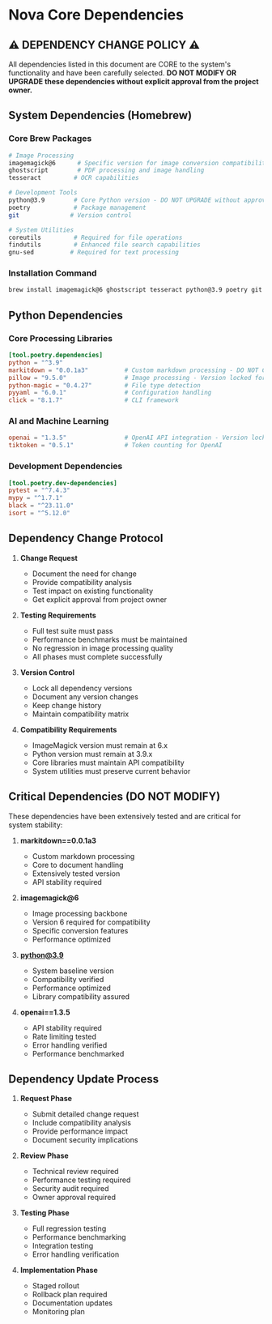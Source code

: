 # Nova Core Dependencies

## ⚠️ DEPENDENCY CHANGE POLICY ⚠️

All dependencies listed in this document are CORE to the system's functionality and have been carefully selected. 
**DO NOT MODIFY OR UPGRADE these dependencies without explicit approval from the project owner.**

## System Dependencies (Homebrew)

### Core Brew Packages
```bash
# Image Processing
imagemagick@6      # Specific version for image conversion compatibility
ghostscript        # PDF processing and image handling
tesseract         # OCR capabilities

# Development Tools
python@3.9        # Core Python version - DO NOT UPGRADE without approval
poetry            # Package management
git              # Version control

# System Utilities
coreutils         # Required for file operations
findutils         # Enhanced file search capabilities
gnu-sed          # Required for text processing
```

### Installation Command
```bash
brew install imagemagick@6 ghostscript tesseract python@3.9 poetry git coreutils findutils gnu-sed
```

## Python Dependencies

### Core Processing Libraries
```toml
[tool.poetry.dependencies]
python = "^3.9"
markitdown = "0.0.1a3"          # Custom markdown processing - DO NOT CHANGE
pillow = "9.5.0"                # Image processing - Version locked for ImageMagick compatibility
python-magic = "0.4.27"         # File type detection
pyyaml = "6.0.1"                # Configuration handling
click = "8.1.7"                 # CLI framework
```

### AI and Machine Learning
```toml
openai = "1.3.5"                # OpenAI API integration - Version locked for stability
tiktoken = "0.5.1"              # Token counting for OpenAI
```

### Development Dependencies
```toml
[tool.poetry.dev-dependencies]
pytest = "^7.4.3"
mypy = "^1.7.1"
black = "^23.11.0"
isort = "^5.12.0"
```

## Dependency Change Protocol

1. **Change Request**
   - Document the need for change
   - Provide compatibility analysis
   - Test impact on existing functionality
   - Get explicit approval from project owner

2. **Testing Requirements**
   - Full test suite must pass
   - Performance benchmarks must be maintained
   - No regression in image processing quality
   - All phases must complete successfully

3. **Version Control**
   - Lock all dependency versions
   - Document any version changes
   - Keep change history
   - Maintain compatibility matrix

4. **Compatibility Requirements**
   - ImageMagick version must remain at 6.x
   - Python version must remain at 3.9.x
   - Core libraries must maintain API compatibility
   - System utilities must preserve current behavior

## Critical Dependencies (DO NOT MODIFY)

These dependencies have been extensively tested and are critical for system stability:

1. **markitdown==0.0.1a3**
   - Custom markdown processing
   - Core to document handling
   - Extensively tested version
   - API stability required

2. **imagemagick@6**
   - Image processing backbone
   - Version 6 required for compatibility
   - Specific conversion features
   - Performance optimized

3. **python@3.9**
   - System baseline version
   - Compatibility verified
   - Performance optimized
   - Library compatibility assured

4. **openai==1.3.5**
   - API stability required
   - Rate limiting tested
   - Error handling verified
   - Performance benchmarked

## Dependency Update Process

1. **Request Phase**
   - Submit detailed change request
   - Include compatibility analysis
   - Provide performance impact
   - Document security implications

2. **Review Phase**
   - Technical review required
   - Performance testing required
   - Security audit required
   - Owner approval required

3. **Testing Phase**
   - Full regression testing
   - Performance benchmarking
   - Integration testing
   - Error handling verification

4. **Implementation Phase**
   - Staged rollout
   - Rollback plan required
   - Documentation updates
   - Monitoring plan 